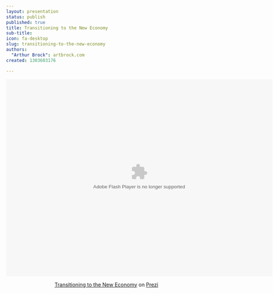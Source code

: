 ```yaml
---
layout: presentation
status: publish
published: true
title: Transitioning to the New Economy
sub-title:
icon: fa-desktop
slug: transitioning-to-the-new-economy
authors:
  "Arthur Brock": artbrock.com
created: 1303603176

---
```

<div class="prezi-player">
<style media="screen" type="text/css">
.prezi-player { width: 550px; } .prezi-player-links { text-align: center; }</style>
<object classid="clsid:D27CDB6E-AE6D-11cf-96B8-444553540000" id="prezi_-qiaswjo975y" name="prezi_-qiaswjo975y" height="540" width="730"><param name="movie" value="http://prezi.com/bin/preziloader.swf"><param name="allowfullscreen" value="true"><param name="allowscriptaccess" value="always"><param name="bgcolor" value="#ffffff"><param name="flashvars" value="prezi_id=-qiaswjo975y&amp;lock_to_path=0&amp;color=ffffff&amp;autoplay=no&amp;autohide_ctrls=0"><embed allowfullscreen="true" allowscriptaccess="always" bgcolor="#ffffff" flashvars="prezi_id=-qiaswjo975y&amp;lock_to_path=0&amp;color=ffffff&amp;autoplay=no&amp;autohide_ctrls=0" id="preziEmbed_-qiaswjo975y" name="preziEmbed_-qiaswjo975y" src="http://prezi.com/bin/preziloader.swf" type="application/x-shockwave-flash" height="540" width="730"></object><div class="prezi-player-links"><p><a href="http://prezi.com/-qiaswjo975y/transitioning-to-the-new-economy/" title="How your business can transition to the new economy. (Original Prezi by Arthur Brock http://prezi.com/-qiaswjo975y )">Transitioning to the New Economy</a> on <a href="http://prezi.com">Prezi</a></p></div></div>

